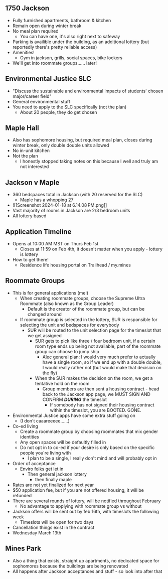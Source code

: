 
## 1750 Jackson
- Fully furnished apartments, bathroom & kitchen
- Remain open during winter break
- No meal plan required
	- You can have one, it's also right next to safeway
- Parking is availible under the building, as an additional lottery (but reportedly there's pretty reliable access)
- Amenities!
	- Gym in jackson, grills, social spaces, bike lockers
- We'll get into roommate groups...... later!

## Environmental Justice SLC
- "Discuss the sustainable and environmental impacts of students' chosen major/career field"
- General environmental stuff
- You need to apply to the SLC specifically (not the plan)
	- About 20 people, they do get chosen

## Maple Hall
- Also has sophomore housing, but required meal plan, closes during winter break, only double double units allowed
- No in-unit kitchen 
- Not the plan
	- I honestly stopped taking notes on this because I well and truly am not interested 


## Jackson v Maple
- 360 bedspaces total in Jackson (with 20 reserved for the SLC)
	- Maple has a whopping 27
- ![[Screenshot 2024-01-18 at 6.14.08 PM.png]]
- Vast majority of rooms in Jackson are 2/3 bedroom units
- All lottery based


## Application Timeline
- Opens at 10:00 AM MST on Thurs Feb 1st
	- Closes at 11:59 on Feb 4th, it doesn't matter when you apply - lottery is lottery
- How to get there!
	- Residence life housing portal on Trailhead / my.mines

## Roommate Groups
- This is for general applications (me!)
	- When creating roommate groups, choose the Supreme Ultra Roommate (also known as the Group Leader)
		- Default is the creator of the roommate group, but can be changed around
	- If roommate group is selected in the lottery, SUR is responsible for selecting the unit and bedspaces for everybody
		- SUR will be routed to the unit selection page for the timeslot that we get assigned
			- SUR gets to pick like three / four bedroom unit, if a certain room type ends up being not available, part of the roommate group can choose to jump ship
				- Alec general plan: I would very much prefer to actually have a single room, so if we end up with a double double, I would really rather not (but would make that decision on the fly)
			- When the SUR makes the decision on the room, we get a tentative hold on the room
				- Group members are then sent a housing contract - head back to the Jackson app page, we MUST SIGN AND CONFIRM ***DURING*** the timeslot
					- If somebody has not signed their housing contract within the timeslot, you are BOOTED. GONE.
- Environmental Justice apps have some extra stuff going on
	- (I don't caaareeeee......)
- Co-ed living
	- Create a roommate group by choosing roommates that mix gender identities
	- Any open spaces will be defaultly filled in
	- Do not opt in to co-ed if your desire is only based on the specific people you're living with
		- I plan to be a single, I really don't mind and will probably opt in
- Order of acceptance
	- Enviro folks get let in
		- Then general jackson lottery
			- then finally maple
- Rates are not yet finalized for next year
- $50 application fee, but if you are not offered housing, it will be refunded
- There are several rounds of lottery, will be notified throughout February
	- No advantage to applying with roommate group vs without
- Jackson offers will be sent out by feb 16th, with timeslots the following week
	- Timeslots will be open for two days
- Cancellation things exist in the contract
- Wednesday March 13th

## Mines Park
- Also a thing that exists, straight up apartments, no dedicated space for sophomores because the buildings are being renovated
- All happens after Jackson acceptances and stuff - so look into after that

